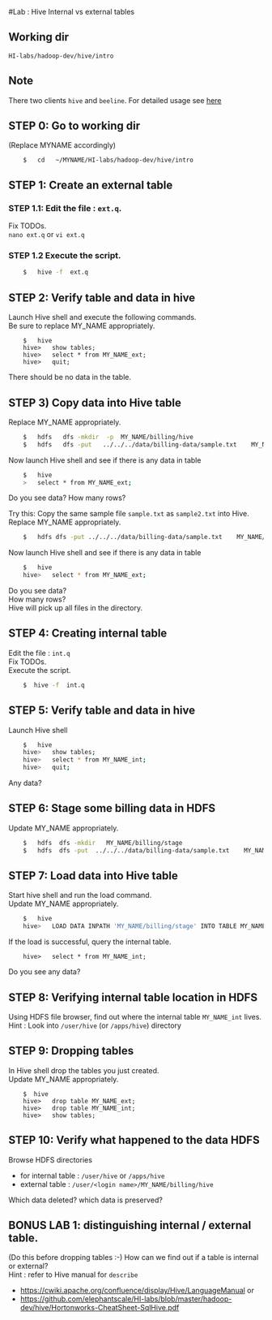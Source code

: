 #Lab : Hive Internal vs external tables

## Working dir 
`HI-labs/hadoop-dev/hive/intro`

## Note
There two clients `hive` and `beeline`.  For detailed usage see [here](../README.md)

## STEP 0:  Go to working dir
(Replace MYNAME accordingly)
```
    $   cd   ~/MYNAME/HI-labs/hadoop-dev/hive/intro
```

## STEP 1:  Create an external table

### STEP 1.1: Edit the file : `ext.q`.  
Fix TODOs.  
`nano ext.q` or `vi ext.q`

### STEP 1.2 Execute the script.  
```bash
    $   hive -f  ext.q
```


## STEP 2: Verify table and data in hive
Launch Hive shell and execute the following commands.  
Be sure to replace MY_NAME appropriately.
```
    $   hive
    hive>   show tables;
    hive>   select * from MY_NAME_ext;  
    hive>   quit;
```
There should be no data in the table.


## STEP 3) Copy data into Hive table
Replace MY_NAME appropriately.  
```bash
    $   hdfs   dfs -mkdir  -p  MY_NAME/billing/hive
    $   hdfs   dfs -put   ../../../data/billing-data/sample.txt    MY_NAME/billing/hive/
```

Now launch Hive shell and see if there is any data in table
```bash
    $   hive
    >   select * from MY_NAME_ext;
```
Do you see data?
How many rows?

Try this:
Copy the same sample file `sample.txt`  as  `sample2.txt` into Hive.   
Replace MY_NAME appropriately.
```bash
    $   hdfs dfs -put ../../../data/billing-data/sample.txt    MY_NAME/billing/hive/sample2.txt
```

Now launch Hive shell and see if there is any data in table
```bash
    $   hive
    hive>   select * from MY_NAME_ext;
```
Do you see data?  
How many rows?  
Hive will pick up all files in the directory.  



## STEP 4: Creating internal table
Edit the file : `int.q`  
Fix TODOs.   
Execute the script.   
```bash
    $  hive -f  int.q
```

## STEP 5: Verify table and data in hive
Launch Hive shell
```bash
    $   hive
    hive>   show tables;
    hive>   select * from MY_NAME_int;
    hive>   quit;
```
Any data?


## STEP 6:  Stage some billing data in HDFS
Update MY_NAME appropriately.  
```bash
    $   hdfs  dfs -mkdir   MY_NAME/billing/stage
    $   hdfs  dfs -put  ../../../data/billing-data/sample.txt    MY_NAME/billing/stage/
```


## STEP 7:   Load data into Hive table
Start hive shell and run the load command.  
Update MY_NAME appropriately.  
```bash
    $   hive
    hive>   LOAD DATA INPATH 'MY_NAME/billing/stage' INTO TABLE MY_NAME_int;
```

If the load is successful, query the internal table.  
```
    hive>   select * from MY_NAME_int;
```
Do you see any data?

## STEP 8:  Verifying internal table location in HDFS
Using HDFS file browser, find out where the internal table `MY_NAME_int`  lives.   
Hint : Look into  `/user/hive` (or `/apps/hive`)  directory


## STEP 9:  Dropping tables
In Hive shell drop the tables you just created.  
Update MY_NAME appropriately.  
```
    $  hive
    hive>   drop table MY_NAME_ext;
    hive>   drop table MY_NAME_int;
    hive>   show tables;
```


## STEP 10:  Verify what happened to the data HDFS
Browse HDFS directories
- for internal table :   `/user/hive`  or `/apps/hive`
- external table :   `/user/<login name>/MY_NAME/billing/hive`

Which data deleted?  which data is preserved?


## BONUS LAB 1:  distinguishing internal / external table.  
(Do this before dropping tables :-)
How can we find out if a table is internal or external?  
Hint : refer to Hive manual for `describe`  
- https://cwiki.apache.org/confluence/display/Hive/LanguageManual
or
- https://github.com/elephantscale/HI-labs/blob/master/hadoop-dev/hive/Hortonworks-CheatSheet-SqlHive.pdf
